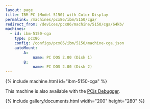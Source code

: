 ```yaml
---
layout: page
title: IBM PC (Model 5150) with Color Display
permalink: /machines/pcx86/ibm/5150/cga/
redirect_from: /devices/pcx86/machine/5150/cga/64kb/
machines:
  - id: ibm-5150-cga
    type: pcx86
    config: /configs/pcx86/ibm/5150/machine-cga.json
    autoMount:
        A:
            name: PC DOS 2.00 (Disk 1)
        B:
            name: PC DOS 2.00 (Disk 2)
---
```


{% include machine.html id="ibm-5150-cga" %}

This machine is also available with the <a href="debugger/" onclick="pcjsOnClick(this)">PCjs Debugger</a>.

{% include gallery/documents.html width="200" height="280" %}

